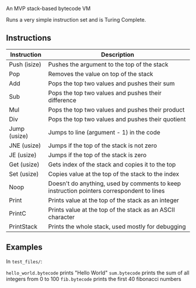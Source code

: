 An MVP stack-based bytecode VM

Runs a very simple instruction set and is Turing Complete.

## Instructions


| Instruction         | Description                                                                                |
|---------------------|--------------------------------------------------------------------------------------------|
| Push (isize)        | Pushes the argument to the top of the stack                                                |
| Pop                 | Removes the value on top of the stack                                                      |
| Add                 | Pops the top two values and pushes their sum                                               |
| Sub                 | Pops the top two values and pushes their difference                                        |
| Mul                 | Pops the top two values and pushes their product                                           |
| Div                 | Pops the top two values and pushes their quotient                                          |
| Jump (usize)        | Jumps to line (argument - 1) in the code                                                   |
| JNE  (usize)        | Jumps if the top of the stack is not zero                                                  |
| JE  (usize)         | Jumps if the top of the stack is zero                                                      |
| Get  (usize)        | Gets index of the stack and copies it to the top                                           |
| Set  (usize)        | Copies value at the top of the stack to the index                                          |
| Noop                | Doesn't do anything, used by comments to keep instruction pointers correspondent to lines  |
| Print               | Prints value at the top of the stack as an integer                                         |
| PrintC              | Prints value at the top of the stack as an ASCII character                                 |
| PrintStack          | Prints the whole stack, used mostly for debugging                                          |

## Examples

In `test_files/`:

`hello_world.bytecode` prints "Hello World"
`sum.bytecode` prints the sum of all integers from 0 to 100
`fib.bytecode` prints the first 40 fibonacci numbers
